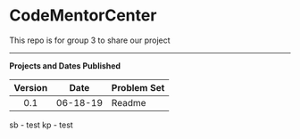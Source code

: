# CodeMentorCenter

This repo is for group 3 to share our project

---

**Projects and Dates Published**

| Version |   Date   | Problem Set |
| :-----: | :------: | ----------- |
|   0.1   | 06-18-19 | Readme      |

sb - test
kp - test
